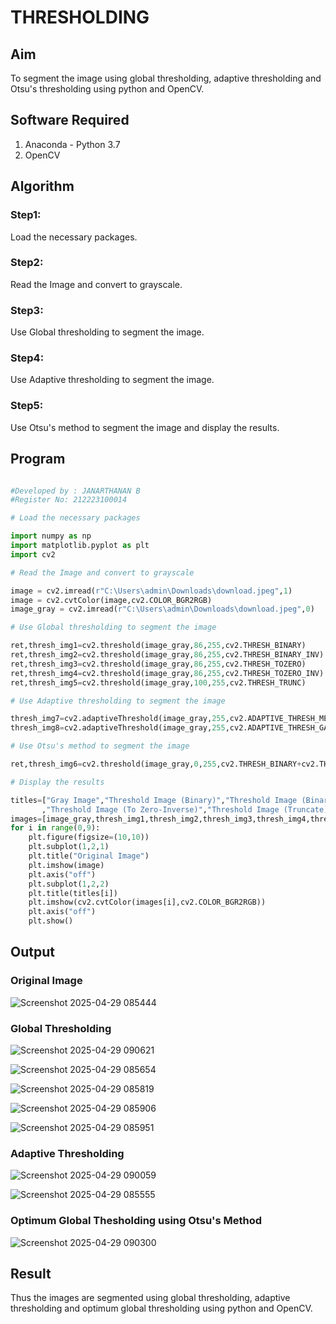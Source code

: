 # THRESHOLDING
## Aim
To segment the image using global thresholding, adaptive thresholding and Otsu's thresholding using python and OpenCV.

## Software Required
1. Anaconda - Python 3.7
2. OpenCV

## Algorithm

### Step1:
Load the necessary packages.

### Step2:
Read the Image and convert to grayscale.

### Step3:
Use Global thresholding to segment the image.

### Step4:
Use Adaptive thresholding to segment the image.

### Step5:
Use Otsu's method to segment the image and display the results.

## Program


```python

#Developed by : JANARTHANAN B
#Register No: 212223100014

# Load the necessary packages

import numpy as np
import matplotlib.pyplot as plt
import cv2

# Read the Image and convert to grayscale

image = cv2.imread(r"C:\Users\admin\Downloads\download.jpeg",1)
image = cv2.cvtColor(image,cv2.COLOR_BGR2RGB)
image_gray = cv2.imread(r"C:\Users\admin\Downloads\download.jpeg",0)

# Use Global thresholding to segment the image

ret,thresh_img1=cv2.threshold(image_gray,86,255,cv2.THRESH_BINARY)
ret,thresh_img2=cv2.threshold(image_gray,86,255,cv2.THRESH_BINARY_INV)
ret,thresh_img3=cv2.threshold(image_gray,86,255,cv2.THRESH_TOZERO)
ret,thresh_img4=cv2.threshold(image_gray,86,255,cv2.THRESH_TOZERO_INV)
ret,thresh_img5=cv2.threshold(image_gray,100,255,cv2.THRESH_TRUNC)

# Use Adaptive thresholding to segment the image

thresh_img7=cv2.adaptiveThreshold(image_gray,255,cv2.ADAPTIVE_THRESH_MEAN_C,cv2.THRESH_BINARY,11,2)
thresh_img8=cv2.adaptiveThreshold(image_gray,255,cv2.ADAPTIVE_THRESH_GAUSSIAN_C,cv2.THRESH_BINARY,11,2)

# Use Otsu's method to segment the image 

ret,thresh_img6=cv2.threshold(image_gray,0,255,cv2.THRESH_BINARY+cv2.THRESH_OTSU)

# Display the results

titles=["Gray Image","Threshold Image (Binary)","Threshold Image (Binary Inverse)","Threshold Image (To Zero)"
       ,"Threshold Image (To Zero-Inverse)","Threshold Image (Truncate)","Otsu","Adaptive Threshold (Mean)","Adaptive Threshold (Gaussian)"]
images=[image_gray,thresh_img1,thresh_img2,thresh_img3,thresh_img4,thresh_img5,thresh_img6,thresh_img7,thresh_img8]
for i in range(0,9):
    plt.figure(figsize=(10,10))
    plt.subplot(1,2,1)
    plt.title("Original Image")
    plt.imshow(image)
    plt.axis("off")
    plt.subplot(1,2,2)
    plt.title(titles[i])
    plt.imshow(cv2.cvtColor(images[i],cv2.COLOR_BGR2RGB))
    plt.axis("off")
    plt.show()

```
## Output

### Original Image
![Screenshot 2025-04-29 085444](https://github.com/user-attachments/assets/233633c4-c412-4562-b8cf-8cf6a0d0a070)



### Global Thresholding

![Screenshot 2025-04-29 090621](https://github.com/user-attachments/assets/f8467685-186b-478d-a006-0354c559b3bf)

![Screenshot 2025-04-29 085654](https://github.com/user-attachments/assets/0aae90ec-73a0-439d-ba27-b5d2411ff7c6)

![Screenshot 2025-04-29 085819](https://github.com/user-attachments/assets/9984ae49-21d1-4179-b55b-a570864f7daf)

![Screenshot 2025-04-29 085906](https://github.com/user-attachments/assets/d7add91a-e0c7-47f8-908f-547f8077c92e)

![Screenshot 2025-04-29 085951](https://github.com/user-attachments/assets/25efb983-af0b-48a1-82e0-9e869629f135)




### Adaptive Thresholding

![Screenshot 2025-04-29 090059](https://github.com/user-attachments/assets/c1f90fa3-c916-4f7d-bdd1-73e4dc758265)

![Screenshot 2025-04-29 085555](https://github.com/user-attachments/assets/c68bc0db-e74c-4530-a110-ea16d4903606)




### Optimum Global Thesholding using Otsu's Method

![Screenshot 2025-04-29 090300](https://github.com/user-attachments/assets/a1418ef1-5114-4f4c-994f-3d5d00bba67a)




## Result
Thus the images are segmented using global thresholding, adaptive thresholding and optimum global thresholding using python and OpenCV.
